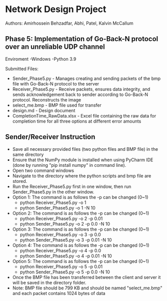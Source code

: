 # Network Design Project

Authors: Amirhossein Behzadfar, Abhi, Patel, Kalvin McCallum


Phase 5:
Implementation of Go-Back-N protocol over an unreliable UDP channel
---------------------------------------------------------------------
Enviroment 
  -Windows
  -Python 3.9


Submitted Files:
- Sender_Phase5.py - Manages creating and sending packets of the bmp file with Go-Back-N protocol to the server
- Receiver_Phase5.py - Receive packets, ensures data integrity, and sends acknowledgement back to sender according to Go-Back-N protocol. Reconstructs the image
- select_me.bmp - BMP file used for transfer
- design.md - Design document
- CompletionTime_RawData.xlsx - Excel file containing the raw data for completion time for all three options at different error amounts

Sender/Receiver Instruction
----------------------------------------------------------------------
  * Save all necessary provided files (two python files and BMP file) in the same directory
  * Ensure that the NumPy module is installed when using PyCharm IDE (done by running "pip install numpy" in command line).
  * Open two command windows
  * Navigate to the directory where the python scripts and bmp file are stored.
  * Run the Receiver_Phase5.py first in one window, then run Sender_Phase5.py in the other window.
  * Option 1: The command is as follows the -p can be changed (0~1)
    * python Receiver_Phase5.py -o 1 
    * python Sender_Phase5.py -o 1 -N 10
  * Option 2: The command is as follows the -p can be changed (0~1)
    * python Receiver_Phase5.py -o 2 -p 0.01 
    * python Sender_Phase5.py -o 2 -p 0.0 -N 10
  * Option 3: The command is as follows the -p can be changed (0~1)
    * python Receiver_Phase5.py -o 3 -p 0.0 
    * python Sender_Phase5.py -o 3 -p 0.01 -N 10
  * Option 4: The command is as follows the -p can be changed (0~1)
    * python Receiver_Phase5.py -o 4 -p 0.0 
    * python Sender_Phase5.py -o 4 -p 0.01 -N 10
  * Option 5: The command is as follows the -p can be changed (0~1)
    * python Receiver_Phase5.py -o 5 -p 0.01 
    * python Sender_Phase5.py -o 5 -p 0.0 -N 10
  * Once the BMP file has been transferred between the client and server it will be saved in the directory folder.
  * Note: BMP file should be 799 KB and should be named "select_me.bmp" and each packet contains 1024 bytes of data
